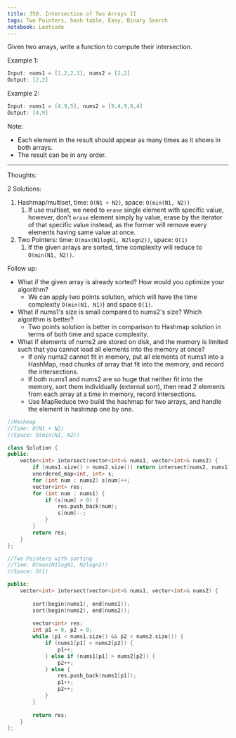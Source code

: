 ```yaml
---
title: 350. Intersection of Two Arrays II
tags: Two Pointers, hash table, Easy, Binary Search
notebook: Leetcode
---
```


Given two arrays, write a function to compute their intersection.

Example 1:
```c++
Input: nums1 = [1,2,2,1], nums2 = [2,2]
Output: [2,2]
```
Example 2:
```c++
Input: nums1 = [4,9,5], nums2 = [9,4,9,8,4]
Output: [4,9]
```

Note:

- Each element in the result should appear as many times as it shows in both arrays.
- The result can be in any order.

----------
Thoughts:

2 Solutions:
  1. Hashmap/multiset, time: `O(N1 + N2)`, space: `O(min(N1, N2))`
     1. If use multiset, we need to `erase` single element with specific value, however, don't `erase` element simply by value, erase by the iterator of that specific value instead, as the former will remove every elements having same value at once.
  2. Two Pointers: time: `O(max(N1logN1, N2logn2))`, space: `O(1)`
     1. If the given arrays are sorted, time complexity will reduce to `O(min(N1, N2))`.

Follow up:
- What if the given array is already sorted? How would you optimize your algorithm?
  - We can apply two points solution, which will have the time complexity `O(min(N1, N1)`) and space `O(1)`.
- What if nums1's size is small compared to nums2's size? Which algorithm is better?
  - Two points solution is better in comparison to Hashmap solution in terms of both time and space complexity.
- What if elements of nums2 are stored on disk, and the memory is limited such that you cannot load all elements into the memory at once?
  - If only nums2 cannot fit in memory, put all elements of nums1 into a HashMap, read chunks of array that fit into the memory, and record the intersections.
  - If both nums1 and nums2 are so huge that neither fit into the memory, sort them individually (external sort), then read 2 elements from each array at a time in memory, record intersections.
  - Use MapReduce two build the hashmap for two arrays, and handle the element in hashmap one by one.

```c++
//Hashmap
//Time: O(N1 + N2)
//Space: O(min(N1, N2))

class Solution {
public:
    vector<int> intersect(vector<int>& nums1, vector<int>& nums2) {
        if (nums1.size() > nums2.size()) return intersect(nums2, nums1);
        unordered_map<int, int> s;
        for (int num : nums2) s[num]++;
        vector<int> res;
        for (int num : nums1) {
            if (s[num] > 0) {
                res.push_back(num);
                s[num]--;
            }
        }
        return res;
    }
};
```

```c++
//Two Pointers with sorting
//Time: O(max(N1logN1, N2logn2))
//Space: O(1)

public:
    vector<int> intersect(vector<int>& nums1, vector<int>& nums2) {
        
        sort(begin(nums1), end(nums1));
        sort(begin(nums2), end(nums2));
        
        vector<int> res;
        int p1 = 0, p2 = 0;
        while (p1 < nums1.size() && p2 < nums2.size()) {
            if (nums1[p1] < nums2[p2]) {
                p1++;
            } else if (nums1[p1] > nums2[p2]) {
                p2++;
            } else {
                res.push_back(nums1[p1]);
                p1++;
                p2++;
            }
        }
        
        return res;
    }
};
```